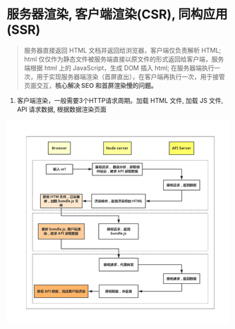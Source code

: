 # 服务器渲染, 客户端渲染(CSR), 同构应用(SSR)

> 服务器直接返回 HTML 文档并返回给浏览器，客户端仅负责解析 HTML; html 仅仅作为静态文件被服务端直接以原文件的形式返回给客户端，服务端根据 html 上的 JavaScript，生成 DOM 插入 html; 在服务器端执行一次，用于实现服务器端渲染（首屏直出），在客户端再执行一次，用于接管页面交互，**核心解决 SEO 和首屏渲染慢的问题。**

1. 客户端渲染，一般需要3个HTTP请求周期。加载 HTML 文件, 加载 JS 文件, API 请求数据, 根据数据渲染页面

![window](../../public/image/render.jpg "render")

